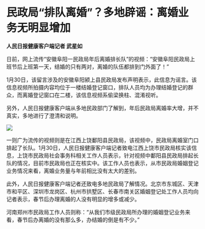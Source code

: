 # 民政局“排队离婚”？多地辟谣：离婚业务无明显增加

**人民日报健康客户端记者 武星如**

日前，网上流传“安徽阜阳一民政局年后离婚排长队”的视频：“安徽阜阳民政局上班节后上班第一天，结婚的只有两对，离婚的队伍都排到门外面了！”

1月30日，该留言涉及的安徽阜阳颍上县民政局发布声明表示，此信息为谣言。该信息视频所拍摄内容均位于一楼结婚登记窗口，排队人员均为办理结婚登记的群众，而离婚登记窗口在二楼，该信息视频系偷梁换柱、混淆视听。

另外，人民日报健康客户端从多地民政部门了解到，年后民政局离婚率大增，并不真实，多地进行了澄清和说明。

![](https://inews.gtimg.com/newsapp_bt/0/15636347483/1000)

一则广为流传的视频则是在江西上饶鄱阳县民政局，该视频中，民政局离婚室门口排起了长队。1月30日，人民日报健康客户端记者致电江西上饶市民政局核实该信息，上饶市民政局社会事务科相关工作人员表示，针对视频中鄱阳县民政局排起长队的情况，目前市民政局也正在核实中。该工作人员也表示，从市民政局婚姻登记业务情况来看，离婚业务量与年前相比没有太大的差别。

此外，人民日报健康客户端记者还致电多地民政局了解情况。北京市东城区、天津市和平区、深圳市龙岗区、杭州市拱墅区、长春市南关区婚姻登记处工作人员均向记者表示，春节后办理离婚的人没有明显的增多或减少。

河南郑州市民政局工作人员则称：“从我们市级民政局所办理的婚姻登记业务来看，春节后办离婚的没有那么多，办结婚的倒是有不少。”

